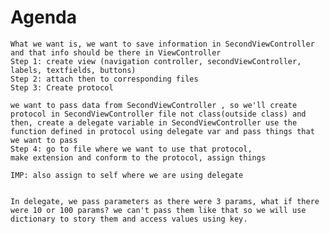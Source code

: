 #  Agenda
    What we want is, we want to save information in SecondViewController and that info should be there in ViewController
    Step 1: create view (navigation controller, secondViewController, labels, textfields, buttons)
    Step 2: attach then to corresponding files
    Step 3: Create protocol
    
    we want to pass data from SecondViewController , so we'll create protocol in SecondViewController file not class(outside class) and then, create a delegate variable in SecondViewController use the function defined in protocol using delegate var and pass things that we want to pass
    Step 4: go to file where we want to use that protocol,
    make extension and conform to the protocol, assign things
    
    IMP: also assign to self where we are using delegate
    
    
    In delegate, we pass parameters as there were 3 params, what if there were 10 or 100 params? we can't pass them like that so we will use dictionary to story them and access values using key.

